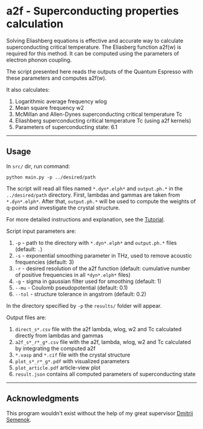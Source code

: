 # a2f - Superconducting properties calculation
Solving Eliashberg equations is effective and accurate way to calculate superconducting critical temperature. The Eliasberg function a2f(w) is required for this method. It can be computed using the parameters of electron phonon coupling. 

The script presented here reads the outputs of the Quantum Espresso with these parameters and computes a2f(w). 

It also calculates:
1. Logarithmic average frequency wlog
2. Mean square frequency w2
3. McMillan and Allen-Dynes superconducting critical temperature Tc
4. Eliashberg superconducting critical temperature Tc (using a2f kernels)
5. Parameters of superconducting state:
6.1 
---
## Usage
In `src/` dir, run command:
```
python main.py -p ../desired/path
```
The script will read all files named `*.dyn*.elph*` and `output.ph.*` in the `../desired/path` directory. First, lambdas and gammas are taken from `*.dyn*.elph*`. After that, `output.ph.*` will be used to compute the weights of q-points and investigate the crystal structure. 

For more detailed instructions and explanation, see the [Tutorial](notebooks/a2f_tutorial.ipynb).

Script input parameters are:
1. `-p` - path to the directory with `*.dyn*.elph*` and `output.ph.*` files (default: `.`)
2. `-s` - exponential smoothing parameter in THz, used to remove acoustic frequencies (default: 3)
3. `-r` - desired resolution of the a2f function (default: cumulative number of positive frequencies in all `*dyn*.elph*` files)
4. `-g` - sigma in gaussian filter used for smoothing (default: 1)
5. `--mu` - Coulomb pseudopotential (default: 0.1)
6. `--tol` - structure tolerance in angstrom (default: 0.2)

In the directory specified by `-p` the `results/` folder will appear.

Output files are:
1. `direct_s*.csv` file with the a2f lambda, wlog, w2 and Tc calculated directly from lambdas and gammas 
2. `a2f_s*_r*_g*.csv` file with the a2f, lambda, wlog, w2 and Tc calculated by integrating the computed a2f
3. `*.vasp` and `*.cif` file with the crystal structure
4. `plot_s*_r*_g*.pdf` with visualized parameters
5. `plot_article.pdf` article-view plot
6. `result.json` contains all computed parameters of superconducting state
---
## Acknowledgments

This program wouldn't exist without the help of my great supervisor [Dmitrii Semenok](https://scholar.google.ru/citations?user=DSiCB0UAAAAJ).
